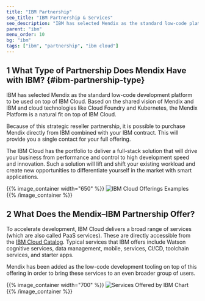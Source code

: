 ```yaml
---
title: "IBM Partnership"
seo_title: "IBM Partnership & Services"
seo_description: "IBM has selected Mendix as the standard low-code platform to be used on top of IBM Cloud. Learn how IBM Cloud's portfolio can deliver a full-stack solution."
parent: "ibm"
menu_order: 10
bg: "ibm"
tags: ["ibm", "partnership", "ibm cloud"]
---
```


## 1 What Type of Partnership Does Mendix Have with IBM? {#ibm-partnership-type}

IBM has selected Mendix as the standard low-code development platform to be used on top of IBM Cloud. Based on the shared vision of Mendix and IBM and cloud technologies like Cloud Foundry and Kubernetes, the Mendix Platform is a natural fit on top of IBM Cloud.

Because of this strategic reseller partnership, it is possible to purchase Mendix directly from IBM combined with your IBM contract. This will provide you a single contact for your full offering.

The IBM Cloud has the portfolio to deliver a full-stack solution that will drive your business from performance and control to high development speed and innovation. Such a solution will lift and shift your existing workload and create new opportunities to differentiate yourself in the market with smart applications.

{{% image_container width="650" %}}
![IBM Cloud Offerings Examples](attachments/ibmcloudoffering.png)
{{% /image_container %}}

## 2 What Does the Mendix–IBM Partnership Offer?

To accelerate development, IBM Cloud delivers a broad range of services (which are also called PaaS services). These are directly accessible from the [IBM Cloud Catalog](https://console.bluemix.net/catalog/). Typical services that IBM offers include Watson cognitive services, data management, mobile, services, CI/CD, toolchain services, and starter apps.

Mendix has been added as the low-code development tooling on top of this offering in order to bring these services to an even broader group of users.

{{% image_container width="700" %}}
![Services Offered by IBM Chart](attachments/service-offering-ibm-cloud.png)
{{% /image_container %}}
